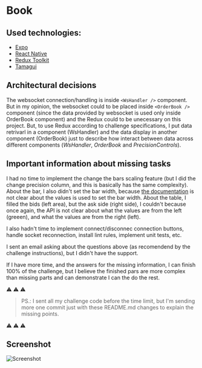 # Book

## Used technologies:

- [Expo](https://expo.dev)
- [React Native](https://reactnative.dev)
- [Redux Toolkit](https://redux-toolkit.js.org)
- [Tamagui](https://tamagui.dev)

## Architectural decisions

The websocket connection/handling is inside `<WsHandler />` component. But in my opinion, the websocket could to be placed inside `<OrderBook />` component (since the data provided by websocket is used only inside OrderBook component) and the Redux could to be unecessary on this project. But, to use Redux according to challenge specifications, I put data retrivarl in a component (WsHandler) and the data display in another component (OrderBook) just to describe how interact between data across different components (_WsHandler_, _OrderBook_ and _PrecisionControls_).

## Important information about missing tasks

I had no time to implement the change the bars scaling feature (but I did the change precision column, and this is basically has the same complexity). About the bar, I also didn't set the bar width, because [the documentation](https://docs.bitfinex.com/reference/ws-public-books#book-entry) is not clear about the values is used to set the bar width.
About the table, I filled the bids (left area), but the ask side (right side), I couldn't because once again, the API is not clear about what the values are from the left (greeen), and what the values are from the right (left).

I also hadn't time to implement connect/disconnec connection buttons, handle socket reconnection, install lint rules, implement unit tests, etc.

I sent an email asking about the questions above (as recomendend by the challenge instructions), but I didn't have the support.

If I have more time, and the answers for the missing information, I can finish 100% of the challenge, but I believe the finished pars are more complex than missing parts and can demonstrate I can the do the rest.

:warning: :warning: :warning:

> PS.: I sent all my challenge code before the time limit, but I'm sending more one commit just with these README.md changes to explain the missing points.

:warning: :warning: :warning:

## Screenshot

![Screenshot](https://iili.io/dBvOBql.png)
